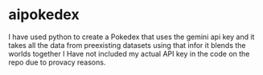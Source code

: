 # aipokedex
I have used python to create a Pokedex that uses the gemini api key and it takes all the data from preexisting datasets using that infor it blends the worlds together
I Have not included my actual API key in the code on the repo due to provacy reasons.
